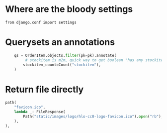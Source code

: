 # Where are the bloody settings
`from django.conf import settings`

# Querysets an annotations
````python
    qs = OrderItem.objects.filter(pk=pk).annotate(
         # stockitem is m2m, quick way to get boolean "has any stockitems"
        stockitem_count=Count("stockitem"),
    )
````

# Return file directly
````python
path(
    "favicon.ico",
    lambda _: FileResponse(
        Path("static/images/logo/hlo-cc0-logo-favicon.ico").open("rb"),  # noqa: SIM115
    ),
),
````
